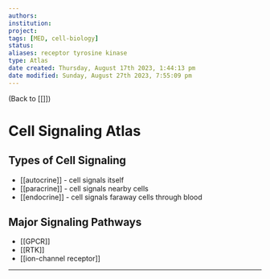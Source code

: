 ```yaml
---
authors: 
institution: 
project: 
tags: [MED, cell-biology]
status: 
aliases: receptor tyrosine kinase
type: Atlas
date created: Thursday, August 17th 2023, 1:44:13 pm
date modified: Sunday, August 27th 2023, 7:55:09 pm
---
```


(Back to [[]])

# Cell Signaling Atlas

## Types of Cell Signaling
- [[autocrine]] - cell signals itself
- [[paracrine]] - cell signals nearby cells
- [[endocrine]] - cell signals faraway cells through blood
## Major Signaling Pathways
- [[GPCR]]
- [[RTK]]
- [[ion-channel receptor]]

---
